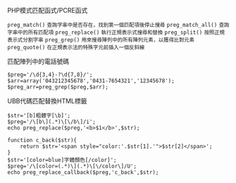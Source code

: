 PHP模式匹配函式/PCRE函式

`preg_match()` <small>查詢字串中是否存在，找到第一個匹配項後停止搜尋</small>
`preg_match_all()` <small>查詢字串中的所有匹配項</small>
`preg_replace()` <small>執行正規表示式搜尋和替換</small>
`preg_split()` <small>按照正規表示式分割字串</small>
`preg_grep()` <small>用來搜尋陣列中的所有陣列元素，以獲得比對元素</small>
`preg_quote()` <small>在正規表示法的特殊字元前插入一個反斜線</small>

匹配陣列中的電話號碼
```
$preg='/\d{3,4}-?\d{7,8}/';
$arr=array('043212345678','0431-7654321','12345678');
$preg_arr=preg_grep($preg,$arr);
```

UBB代碼匹配替換HTML標籤
```
$str='[b]粗體字[\b]';
$preg='/\[b\](.*)\[\/b\]/i';
echo preg_replace($preg,'<b>$1</b>',$str);
```

```
function c_back($str){
	return $str='<span style="color:'.$str[1].'">$str[2]</span>';
}
$str='[color=blue]字體顏色[/color]';
$preg='/\[color=(.*)\](.*)\[\/color\]/U';
echo preg_replace_callback($preg,'c_back',$str);
```
